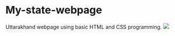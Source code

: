 # My-state-webpage
Uttarakhand webpage using basic HTML and CSS programming.
<img src="Screenshot (17).jpg">

